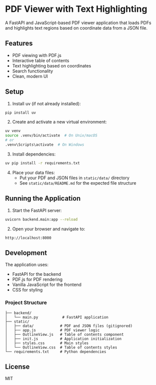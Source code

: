 # PDF Viewer with Text Highlighting

A FastAPI and JavaScript-based PDF viewer application that loads PDFs and highlights text regions based on coordinate data from a JSON file.

## Features

- PDF viewing with PDF.js
- Interactive table of contents
- Text highlighting based on coordinates
- Search functionality
- Clean, modern UI

## Setup

1. Install uv (if not already installed):
```bash
pip install uv
```

2. Create and activate a new virtual environment:
```bash
uv venv
source .venv/bin/activate  # On Unix/macOS
# or
.venv\Scripts\activate  # On Windows
```

3. Install dependencies:
```bash
uv pip install -r requirements.txt
```

4. Place your data files:
   - Put your PDF and JSON files in `static/data/` directory
   - See `static/data/README.md` for the expected file structure

## Running the Application

1. Start the FastAPI server:
```bash
uvicorn backend.main:app --reload
```

2. Open your browser and navigate to:
```
http://localhost:8000
```

## Development

The application uses:
- FastAPI for the backend
- PDF.js for PDF rendering
- Vanilla JavaScript for the frontend
- CSS for styling

### Project Structure

```
├── backend/
│   └── main.py           # FastAPI application
├── static/
│   ├── data/            # PDF and JSON files (gitignored)
│   ├── app.js           # PDF viewer logic
│   ├── OutlineView.js   # Table of contents component
│   ├── init.js          # Application initialization
│   ├── styles.css       # Main styles
│   └── OutlineView.css  # Table of contents styles
└── requirements.txt     # Python dependencies
```

## License

MIT
